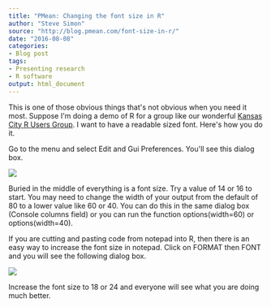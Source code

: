 ```yaml
---
title: "PMean: Changing the font size in R"
author: "Steve Simon"
source: "http://blog.pmean.com/font-size-in-r/"
date: "2016-08-08"
categories:
- Blog post
tags:
- Presenting research
- R software
output: html_document
---
```


This is one of those obvious things that's not obvious when you need it most. Suppose I'm doing a demo of R for a group like our wonderful [Kansas City R Users Group][kcrug1]. I want to have a readable sized font. Here's how you do it.

<!---More--->

Go to the menu and select Edit and Gui Preferences. You'll see this
dialog box. 

![](http://www.pmean.com/new-images/16/font-size-in-r01.png)

Buried in the middle of everything is a font size. Try a value of 14 or
16 to start. You may need to change the width of your output from the
default of 80 to a lower value like 60 or 40. You can do this in the
same dialog box (Console columns field) or you can run the function
options(width=60) or options(width=40).

If you are cutting and pasting code from notepad into R, then there is
an easy way to increase the font size in notepad. Click on FORMAT then
FONT and you will see the following dialog box.

![](http://www.pmean.com/new-images/16/font-size-in-r02.png)

Increase the font size to 18 or 24 and everyone will see what you are
doing much better.

[kcrug1]: http://www.meetup.com/Kansas-City-R-Users-Group/
